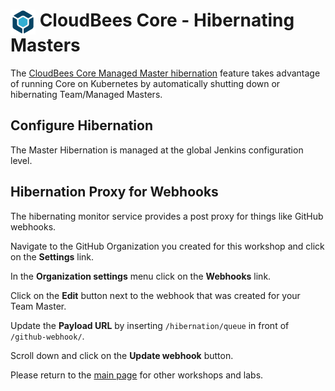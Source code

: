 # <img src="images/cloudbeescore_logo.png" alt="CloudBees Core Logo" width="40" align="top"> CloudBees Core - Hibernating Masters

The [CloudBees Core Managed Master hibernation](https://docs.cloudbees.com/docs/cloudbees-core/latest/cloud-admin-guide/managing-masters#_hibernation_in_managed_masters) feature takes advantage of running Core on Kubernetes by automatically shutting down or hibernating Team/Managed Masters.

## Configure Hibernation
The Master Hibernation is managed at the global Jenkins configuration level.

## Hibernation Proxy for Webhooks
The hibernating monitor service provides a post proxy for things like GitHub webhooks.

Navigate to the GitHub Organization you created for this workshop and click on the **Settings** link. 

In the **Organization settings** menu click on the **Webhooks** link. 

Click on the **Edit** button next to the webhook that was created for your Team Master.

Update the **Payload URL** by inserting `/hibernation/queue` in front of `/github-webhook/`.

Scroll down and click on the **Update webhook** button.

Please return to the [main page](../../README.md#workshop-labs) for other workshops and labs.
